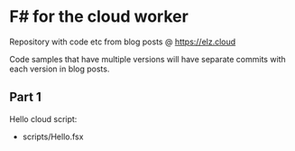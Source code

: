 # F# for the cloud worker

Repository with code etc from blog posts @ https://elz.cloud

Code samples that have multiple versions will have separate commits with
each version in blog posts.

## Part 1

Hello cloud script:

- scripts/Hello.fsx

